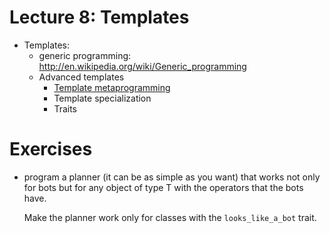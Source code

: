 # Lecture 8: Templates

- Templates: 
    - generic programming: http://en.wikipedia.org/wiki/Generic_programming
    - Advanced templates
        - [Template metaprogramming](http://en.wikibooks.org/wiki/C%2B%2B_Programming/Templates/Template_Meta-Programming)
        - Template specialization
        - Traits

# Exercises

- program a planner (it can be as simple as you want) that works not only for bots but for any
  object of type T with the operators that the bots have. 
  
  Make the planner work only for classes with the `looks_like_a_bot` trait.

